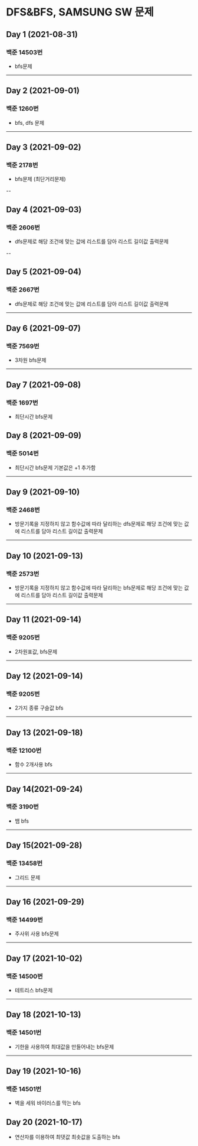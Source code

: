 # DFS&BFS, SAMSUNG SW 문제
  
  
  
## Day 1 (2021-08-31)

### **백준 14503번**  

- bfs문제
        
----

## Day 2 (2021-09-01)

### **백준 1260번**  

- bfs, dfs 문제

---

## Day 3 (2021-09-02)

### **백준 2178번**  

- bfs문제 (최단거리문제)

--

## Day 4 (2021-09-03)

### **백준 2606번**  

- dfs문제로 해당 조건에 맞는 값에 리스트를 담아 리스트 길이값 출력문제


--

## Day 5 (2021-09-04)

### **백준 2667번**  

- dfs문제로 해당 조건에 맞는 값에 리스트를 담아 리스트 길이값 출력문제

-----

## Day 6 (2021-09-07)

### **백준 7569번**  

- 3차원 bfs문제

------

## Day 7 (2021-09-08)

### **백준 1697번**  

- 최단시간 bfs문제

## Day 8 (2021-09-09)

### **백준 5014번**

- 최단시간 bfs문제 기본값은 +1 추가함

-----

## Day 9 (2021-09-10)

### **백준 2468번**

- 방문기록을 지정하지 않고 함수값에 따라 달리하는 dfs문제로 해당 조건에 맞는 값에 리스트를 담아 리스트 길이값 출력문제

-----

## Day 10 (2021-09-13)

### **백준 2573번**


- 방문기록을 지정하지 않고 함수값에 따라 달리하는 bfs문제로 해당 조건에 맞는 값에 리스트를 담아 리스트 길이값 출력문제

-----
## Day 11 (2021-09-14)

### **백준 9205번**

- 2차원표값, bfs문제

-----
## Day 12 (2021-09-14)

### **백준 9205번**

- 2가지 종류 구슬값 bfs

-----
##  Day 13 (2021-09-18)

### 백준 12100번

- 함수 2개사용 bfs


-----
## Day 14(2021-09-24)

### 백준 3190번

- 뱀 bfs

-----
## Day 15(2021-09-28)

### 백준 13458번

- 그리드 문제

-----
## Day 16 (2021-09-29)

### 백준 14499번 

- 주사위 사용 bfs문제

-----

## Day 17 (2021-10-02)

### 백준 14500번

- 테트리스 bfs문제

-----
## Day 18 (2021-10-13)

### 백준 14501번

- 기한을 사용하여 최대값을 만들어내는 bfs문제

-----
## Day 19 (2021-10-16)

### 백준 14501번

- 벽을 세워 바이러스를 막는 bfs

## Day 20 (2021-10-17)

- 연산자를 이용하여 최댓값 최솟값을 도출하는 bfs
